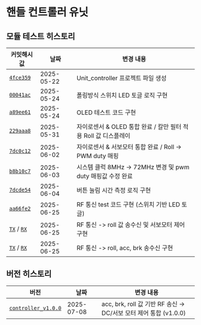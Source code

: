 # 핸들 컨트롤러 유닛
## 모듈 테스트 히스토리
| 커밋해시값 | 날짜         | 변경 내용 |
|----------|--------------|-----------|
| [`4fce359`](https://github.com/YeonsuJ/Car_control_project/commit/4fce359261424681753464619c7e2628c30c1720) | 2025-05-22 | Unit_controller 프로젝트 파일 생성 |
| [`00041ac`](https://github.com/YeonsuJ/Car_control_project/commit/00041ac7af3b44cfdb9ed819bdfbda69035885cd) | 2025-05-24 | 폴링방식 스위치 LED 토글 로직 구현 |
| [`a89ee61`](https://github.com/YeonsuJ/Car_control_project/commit/a89ee61071d8992d62197c93fb81851c717782c4) | 2025-05-24 | OLED 테스트 코드 구현 |
| [`229aaa8`](https://github.com/YeonsuJ/Car_control_project/commit/229aaa8b4e313b1294b8de80c3d619d1e4bc61c4) | 2025-05-31 | 자이로센서 & OLED 통합 완료 / 칼만 필터 적용 Roll 값 디스플레이 |
| [`7dc0c12`](https://github.com/YeonsuJ/Car_control_project/commit/7dc0c1298043c86b4969e85140554ca7ac16d90a) | 2025-06-02 | 자이로센서 & 서보모터 통합 완료 / Roll -> PWM duty 매핑 |
| [`b8b10c7`](https://github.com/YeonsuJ/Car_control_project/commit/b8b10c700b9ac08d53d55301592650528b12d3e5) | 2025-06-03 | 시스템 클럭 8MHz -> 72MHz 변경 및 pwm duty 매핑값 수정 완료 |
| [`7dcde54`](https://github.com/YeonsuJ/Car_control_project/commit/7dcde5411003d99339164ecea6fa701451369387) | 2025-06-04 | 버튼 눌림 시간 측정 로직 구현 |
| [`aa66fe2`](https://github.com/YeonsuJ/Car_control_project/commit/aa66fe253add85bcfb8b014cf14e35eefbc83c1f) | 2025-06-25 | RF 통신 test 코드 구현 (스위치 기반 LED 토글) |
| [`TX`](https://github.com/YeonsuJ/Car_control_project/commit/10d20e17b70717359006c2cbe5c9e67530bd7970) / [`RX`](https://github.com/YeonsuJ/Car_control_project/commit/799207cc3245699651659109fc4b86ea6055f698)| 2025-06-25 | RF 통신 -> roll 값 송수신 및 서보모터 제어 구현 |
| [`TX`](https://github.com/YeonsuJ/Car_control_project/commit/88aaa169f57b4323f77507a8af936f329d8cdfcc) / [`RX`](https://github.com/YeonsuJ/Car_control_project/commit/cbc18035c71e6f3c50977fd6d9abb157786e36d2) | 2025-06-25 |RF 통신 -> roll, acc, brk 송수신 구현|


## 버전 히스토리
| 버전 | 날짜         | 변경 내용 |
|----------|--------------|-----------|
| [`controller_v1.0.0`](https://github.com/YeonsuJ/Car_control_project/commit/de77deb8e3d7acceab46b517a5e457805b62f0cb) | 2025-07-08 |  acc, brk, roll 값 기반 RF 송신 → DC/서보 모터 제어 통합 (v1.0.0) |
